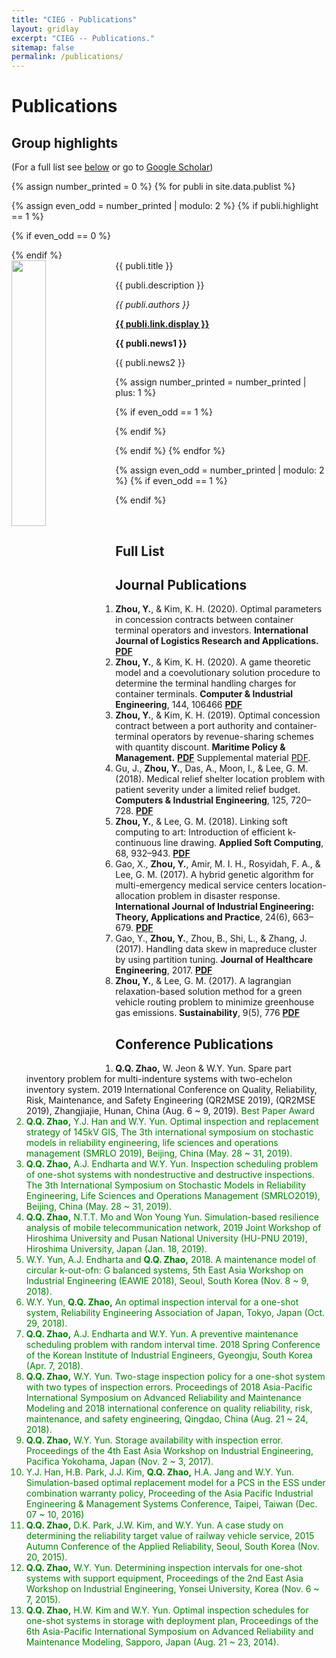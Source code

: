 ```yaml
---
title: "CIEG - Publications"
layout: gridlay
excerpt: "CIEG -- Publications."
sitemap: false
permalink: /publications/
---
```



# Publications

## Group highlights

(For a full list see [below](#full-list) or go to [Google Scholar](https://scholar.google.com/citations?user=7mZV_YsAAAAJ&hl=zh-TW))

{% assign number_printed = 0 %}
{% for publi in site.data.publist %}

{% assign even_odd = number_printed | modulo: 2 %}
{% if publi.highlight == 1 %}

{% if even_odd == 0 %}
<div class="row">
{% endif %}

<div class="col-sm-6 clearfix">
 <div class="well">
  <pubtit>{{ publi.title }}</pubtit>
  <img src="{{ site.url }}{{ site.baseurl }}/images/pubpic/{{ publi.image }}" class="img-responsive" width="33%" style="float: left" />
  <p>{{ publi.description }}</p>
  <p><em>{{ publi.authors }}</em></p>
  <p><strong><a href="{{ publi.link.url }}">{{ publi.link.display }}</a></strong></p>
  <p class="text-danger"><strong> {{ publi.news1 }}</strong></p>
  <p> {{ publi.news2 }}</p>
 </div>
</div>

{% assign number_printed = number_printed | plus: 1 %}

{% if even_odd == 1 %}
</div>
{% endif %}

{% endif %}
{% endfor %}

{% assign even_odd = number_printed | modulo: 2 %}
{% if even_odd == 1 %}
</div>
{% endif %}

<p> &nbsp; </p>


## Full List

Journal Publications
------

1. **Zhou, Y.**, & Kim, K. H. (2020). Optimal parameters in concession contracts between container terminal operators and investors. **International Journal of Logistics Research and Applications.** **[PDF]( https://ieyjzhou.github.io/files/IJLRA2020.pdf)**
1. **Zhou, Y.**, & Kim, K. H. (2020). A game theoretic model and a coevolutionary solution procedure to determine the terminal handling charges for container terminals. **Computer & Industrial Engineering**, 144, 106466 **[PDF](https://ieyjzhou.github.io/files/CIE2020_coevolutionary.pdf)**
1. **Zhou, Y.**, & Kim, K. H. (2019). Optimal concession contract between a port authority and container-terminal operators by revenue-sharing schemes with quantity discount. **Maritime Policy & Management.** **[PDF](https://ieyjzhou.github.io/files/online_version%20with_SP.pdf)** Supplemental material [PDF](https://ieyjzhou.github.io/files/Supplemental_Material_MPM_2019.pdf).
1. Gu, J., **Zhou, Y.**, Das, A., Moon, I., & Lee, G. M. (2018). Medical relief shelter location problem with patient severity
under a limited relief budget. **Computers & Industrial Engineering**, 125, 720–728. **[PDF](https://ieyjzhou.github.io/CIEG/Paper/CIE2018_correct_proof_version.pdf)**
1. **Zhou, Y.**, & Lee, G. M. (2018). Linking soft computing to art: Introduction of efficient k-continuous line drawing. **Applied Soft Computing**, 68, 932–943. **[PDF](https://ieyjzhou.github.io/CIEG/Paper/KCLD_2018_Published_Version.pdf)**
1. Gao, X., **Zhou, Y.**, Amir, M. I. H., Rosyidah, F. A., & Lee, G. M. (2017). A hybrid genetic algorithm for multi-emergency
medical service centers location-allocation problem in disaster response. **International Journal of Industrial Engineering:
Theory, Applications and Practice**, 24(6), 663–679. **[PDF](https://ieyjzhou.github.io/CIEG/Paper/IJIE%202017.pdf)**
1. Gao, Y., **Zhou, Y.**, Zhou, B., Shi, L., & Zhang, J. (2017). Handling data skew in mapreduce cluster by using partition tuning. **Journal of Healthcare Engineering**, 2017. **[PDF](https://ieyjzhou.github.io/CIEG/Paper/JHE2017.pdf)**
1. **Zhou, Y.**, & Lee, G. M. (2017). A lagrangian relaxation-based solution method for a green vehicle routing problem to
minimize greenhouse gas emissions. **Sustainability**, 9(5), 776 **[PDF](https://ieyjzhou.github.io/CIEG/Paper/sustainability-09-00776.pdf)**

Conference Publications
------
1. **Q.Q. Zhao,** W. Jeon & W.Y. Yun. Spare part inventory problem for multi-indenture systems with two-echelon inventory system.  2019 International Conference on Quality, Reliability, Risk, Maintenance, and Safety Engineering (QR2MSE 2019), (QR2MSE 2019), Zhangjiajie, Hunan, China (Aug. 6 ~ 9, 2019). <font color="green"> Best Paper Award <font>
1. **Q.Q. Zhao,** Y.J. Han and W.Y. Yun. Optimal inspection and replacement strategy of 145kV GIS, The 3th international symposium on stochastic models in reliability engineering, life sciences and operations management (SMRLO 2019), Beijing, China (May. 28 ~ 31, 2019). 
1. **Q.Q. Zhao,** A.J. Endharta and W.Y. Yun. Inspection scheduling problem of one-shot systems with nondestructive and destructive inspections. The 3th International Symposium on Stochastic Models in Reliability Engineering, Life Sciences and Operations Management (SMRLO2019), Beijing, China (May. 28 ~ 31, 2019). 
1. **Q.Q. Zhao,** N.T.T. Mo and Won Young Yun. Simulation-based resilience analysis of mobile telecommunication network, 2019 Joint Workshop of Hiroshima University and Pusan National University (HU-PNU 2019), Hiroshima University, Japan (Jan. 18, 2019). 
1. W.Y. Yun, A.J. Endharta and **Q.Q. Zhao,** 2018. A maintenance model of circular k-out-ofn: G balanced systems, 5th East Asia Workshop on Industrial Engineering (EAWIE 2018), Seoul, South Korea (Nov. 8 ~ 9, 2018). 
1. W.Y. Yun, **Q.Q. Zhao,** An optimal inspection interval for a one-shot system, Reliability Engineering Association of Japan, Tokyo, Japan (Oct. 29, 2018). 
1. **Q.Q. Zhao,** A.J. Endharta and W.Y. Yun. A preventive maintenance scheduling problem with random interval time. 2018 Spring Conference of the Korean Institute of Industrial Engineers, Gyeongju, South Korea (Apr. 7, 2018). 
1.  **Q.Q. Zhao,** W.Y. Yun. Two-stage inspection policy for a one-shot system with two types of inspection errors. Proceedings of 2018 Asia-Pacific International Symposium on Advanced Reliability and Maintenance Modeling and 2018 international conference
on quality reliability, risk, maintenance, and safety engineering, Qingdao, China (Aug. 21 ~ 24, 2018). 
1. **Q.Q. Zhao,** W.Y. Yun. Storage availability with inspection error. Proceedings of the 4th East Asia Workshop on Industrial Engineering, Pacifica Yokohama, Japan (Nov. 2 ~ 3, 2017). 
1. Y.J. Han, H.B. Park, J.J. Kim, **Q.Q. Zhao,** H.A. Jang and W.Y. Yun. Simulation-based optimal replacement model for a PCS in the ESS under combination warranty policy, Proceeding of the Asia Pacific Industrial Engineering & Management Systems Conference, Taipei, Taiwan (Dec. 07 ~ 10, 2016) 
1. **Q.Q. Zhao,** D.K. Park, J.W. Kim, and W.Y. Yun. A case study on determining the reliability target value of railway vehicle service, 2015 Autumn Conference of the Applied Reliability, Seoul, South Korea (Nov. 20, 2015). 
1. **Q.Q. Zhao,** W.Y. Yun. Determining inspection intervals for one-shot systems with support equipment, Proceedings of the 2nd East Asia Workshop on Industrial Engineering, Yonsei University, Korea (Nov. 6 ~ 7, 2015). 
1. **Q.Q. Zhao,** H.W. Kim and W.Y. Yun. Optimal inspection schedules for one-shot systems in storage with deployment plan, Proceedings of the 6th Asia-Pacific International Symposium on Advanced Reliability and Maintenance Modeling, Sapporo, Japan (Aug. 21 ~ 23, 2014). 
